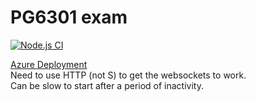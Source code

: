 # PG6301 exam

[![Node.js CI](https://github.com/pg6301-fall2022/exam-jalvsaker/actions/workflows/node.js.yml/badge.svg)](https://github.com/pg6301-fall2022/exam-jalvsaker/actions/workflows/node.js.yml)

[Azure Deployment](http://pg6301exam-1038.azurewebsites.net/)  
Need to use HTTP (not S) to get the websockets to work.  
Can be slow to start after a period of inactivity.  